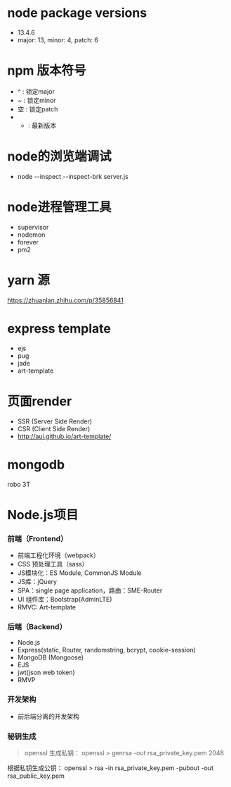 
# node package versions
- 13.4.6
- major: 13, minor: 4, patch: 6
# npm 版本符号
- ^ : 锁定major
- ~ : 锁定minor
- 空 : 锁定patch
- * : 最新版本

# node的浏览端调试
- node --inspect --inspect-brk server.js

# node进程管理工具
- supervisor
- nodemon
- forever
- pm2

# yarn 源
https://zhuanlan.zhihu.com/p/35856841

# express template
- ejs
- pug
- jade
- art-template

# 页面render
- SSR (Server Side Render)
- CSR (Client Side Render)
- http://aui.github.io/art-template/

# mongodb
robo 3T

# Node.js项目
### 前端（Frontend）
- 前端工程化环境（webpack）
- CSS 预处理工具（sass）
- JS模块化：ES Module, CommonJS Module
- JS库：jQuery
- SPA：single page application，路由：SME-Router
- UI 组件库：Bootstrap(AdminLTE)
- RMVC: Art-template

### 后端（Backend）
- Node.js
- Express(static, Router, randomstring, bcrypt, cookie-session)
- MongoDB (Mongoose)
- EJS
- jwt(json web token)
- RMVP

### 开发架构
- 前后端分离的开发架构

### 秘钥生成
> openssl
生成私钥：
openssl > genrsa -out rsa_private_key.pem 2048

根据私钥生成公钥：
openssl > rsa -in rsa_private_key.pem -pubout -out rsa_public_key.pem